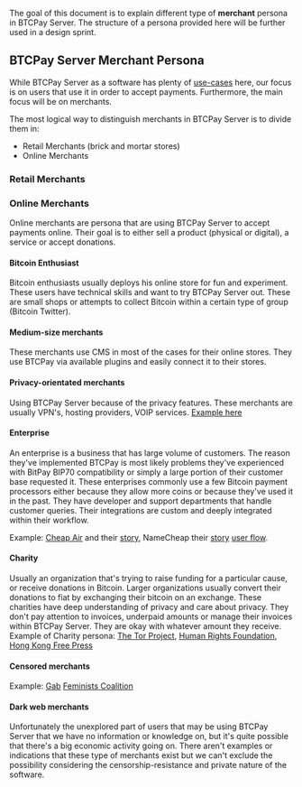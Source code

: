 The goal of this document is to explain different type of **merchant** persona in BTCPay Server. The structure of a persona provided here will be further used in a design sprint.

## BTCPay Server Merchant Persona

While BTCPay Server as a software has plenty of [use-cases](https://docs.btcpayserver.org/UseCase/) here, our focus is on users that use it in order to accept payments. Furthermore, the main focus will be on merchants.

The most logical way to distinguish merchants in BTCPay Server is to divide them in:
- Retail Merchants (brick and mortar stores)
- Online Merchants

### Retail Merchants

### Online Merchants

Online merchants are persona that are using BTCPay Server to accept payments online. Their goal is to either sell a product (physical or digital), a service or accept donations.

#### Bitcoin Enthusiast
Bitcoin enthusiasts usually deploys his online store for fun and experiment. These users have technical skills and want to try BTCPay Server out. These are small shops or attempts to collect Bitcoin within a certain type of group (Bitcoin Twitter).

#### Medium-size merchants
These merchants use CMS in most of the cases for their online stores. They use BTCPay via available plugins and easily connect it to their stores.

#### Privacy-orientated merchants

Using BTCPay Server because of the privacy features. These merchants are usually VPN's, hosting providers, VOIP services. [Example here](https://directory.btcpayserver.org/filter/merchants/domains-hosting-vpns/)

#### Enterprise

An enterprise is a business that has large volume of customers. The reason they've implemented BTCPay is most likely problems they've experienced with BitPay BIP70 compatibility or simply a large portion of their customer base requested it. These enterprises commonly use a few Bitcoin payment processors either because they allow more coins or because they've used it in the past. They have developer and support departments that handle customer queries. Their integrations are custom and deeply integrated within their workflow.

Example: [Cheap Air](https://www.cheapair.com/) and their [story](https://www.reddit.com/r/Bitcoin/comments/8ymzpj/update_from_cheapair_now_using_btcpay/), NameCheap their [story](https://www.namecheap.com/about/press-releases/press-releases-info/20-09-21/namecheap_now_offers_bitcoin_payment_option_via_btcpay/) [user flow](https://www.namecheap.com/support/knowledgebase/article.aspx/10312/2200/how-do-i-add-funds-to-my-namecheap-account-using-btcpay). 

#### Charity

Usually an organization that's trying to raise funding for a particular cause, or receive donations in Bitcoin. Larger organizations usually convert their donations to fiat by exchanging their bitcoin on an exchange. These charities have deep understanding of privacy and care about privacy. They don't pay attention to invoices, underpaid amounts or manage their invoices within BTCPay Server. They are okay with whatever amount they receive.
Example of Charity persona: [The Tor Project](https://donate.torproject.org/cryptocurrency/), [Human Rights Foundation](https://hrf.org/donate-bitcoin/), [Hong Kong Free Press](https://support.hongkongfp.com/)

#### Censored merchants

Example: [Gab](https://gab.com/) [Feminists Coalition](https://www.coindesk.com/nigerian-activists-bitcoin-endsars-police-brutality)

#### Dark web merchants

Unfortunately the unexplored part of users that may be using BTCPay Server that we have no information or knowledge on, but it's quite possible that there's a big economic activity going on. There aren't examples or indications that these type of merchants exist but we can't exclude the possibility considering the censorship-resistance and private nature of the software.